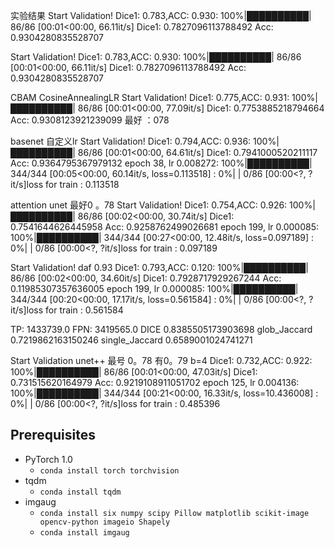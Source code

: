 
实验结果
Start Validation!
Dice1: 0.783,ACC: 0.930: 100%|██████████| 86/86 [00:01<00:00, 66.11it/s]
Dice1: 0.7827096113788492
Acc: 0.9304280835528707

Start Validation!
Dice1: 0.783,ACC: 0.930: 100%|██████████| 86/86 [00:01<00:00, 66.11it/s]
Dice1: 0.7827096113788492
Acc: 0.9304280835528707


CBAM CosineAnnealingLR
Start Validation!
Dice1: 0.775,ACC: 0.931: 100%|██████████| 86/86 [00:01<00:00, 77.09it/s]
Dice1: 0.7753885218794664
Acc: 0.9308123921239099
最好 ：078


basenet  自定义lr
Start Validation!
Dice1: 0.794,ACC: 0.936: 100%|██████████| 86/86 [00:01<00:00, 64.61it/s]
Dice1: 0.7941000520211117
Acc: 0.9364795367979132
epoch 38, lr 0.008272: 100%|██████████| 344/344 [00:05<00:00, 60.14it/s, loss=0.113518]
:   0%|          | 0/86 [00:00<?, ?it/s]loss for train : 0.113518


attention unet 最好0 。78
Start Validation!
Dice1: 0.754,ACC: 0.926: 100%|██████████| 86/86 [00:02<00:00, 30.74it/s]
Dice1: 0.7541644626445958
Acc: 0.9258762499026681
epoch 199, lr 0.000085: 100%|██████████| 344/344 [00:27<00:00, 12.48it/s, loss=0.097189]
:   0%|          | 0/86 [00:00<?, ?it/s]loss for train : 0.097189



Start Validation!  daf 0.93
Dice1: 0.793,ACC: 0.120: 100%|██████████| 86/86 [00:02<00:00, 34.60it/s]
Dice1: 0.7928717929267244
Acc: 0.11985307357636005
epoch 199, lr 0.000085: 100%|██████████| 344/344 [00:20<00:00, 17.17it/s, loss=0.561584]
:   0%|          | 0/86 [00:00<?, ?it/s]loss for train : 0.561584

TP: 1433739.0
FPN: 3419565.0
DICE 0.8385505173903698
glob_Jaccard 0.7219862163150246
single_Jaccard 0.6589001024741271

Start Validation   unet++ 最号 0。78  有0。79   b=4
Dice1: 0.732,ACC: 0.922: 100%|██████████| 86/86 [00:01<00:00, 47.03it/s]
Dice1: 0.731515620164979
Acc: 0.9219108911051702
epoch 125, lr 0.004136: 100%|██████████| 344/344 [00:21<00:00, 16.33it/s, loss=10.436008]
:   0%|          | 0/86 [00:00<?, ?it/s]loss for train : 0.485396





## Prerequisites
- PyTorch 1.0   
   - `conda install torch torchvision`
- tqdm
   - `conda install tqdm`
- imgaug
   - `conda install six numpy scipy Pillow matplotlib scikit-image opencv-python imageio Shapely`
   - `conda install imgaug`
## 
